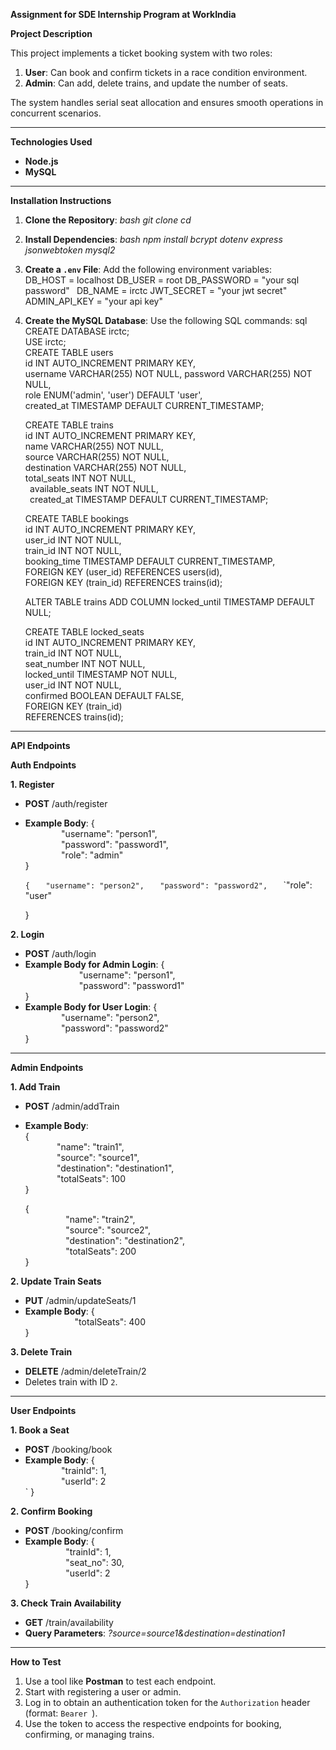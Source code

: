 **Assignment for SDE Internship Program at WorkIndia**

**Project Description**

This project implements a ticket booking system with two roles:

1. **User**: Can book and confirm tickets in a race condition environment.
1. **Admin**: Can add, delete trains, and update the number of seats.

The system handles serial seat allocation and ensures smooth operations in concurrent scenarios.

-----
**Technologies Used**

- **Node.js**
- **MySQL**
-----
**Installation Instructions**

1. **Clone the Repository**: *bash git clone cd*
1. **Install Dependencies**: *bash npm install bcrypt dotenv express jsonwebtoken mysql2*
1. **Create a `.env` File**: Add the following environment variables:  
   DB\_HOST = localhost 
   DB\_USER = root 
   DB\_PASSWORD = "your sql password"
   ` `DB\_NAME = irctc 
   JWT\_SECRET = "your jwt secret"
   ` `ADMIN\_API\_KEY = "your api key"
1. **Create the MySQL Database**: Use the following SQL commands: 
   sql CREATE DATABASE irctc;  
   USE irctc;  
   CREATE TABLE users  
   id INT AUTO\_INCREMENT PRIMARY KEY,  
   username VARCHAR(255) NOT NULL,
   password VARCHAR(255) NOT NULL,  
   role ENUM('admin', 'user') DEFAULT 'user',  
   created\_at TIMESTAMP DEFAULT CURRENT\_TIMESTAMP;

   CREATE TABLE trains  
   id INT AUTO\_INCREMENT PRIMARY KEY,  
   name VARCHAR(255) NOT NULL,  
   source VARCHAR(255) NOT NULL,  
   destination VARCHAR(255) NOT NULL,  
   total\_seats INT NOT NULL,  
   ` `available\_seats INT NOT NULL,  
   ` `created\_at TIMESTAMP DEFAULT CURRENT\_TIMESTAMP;

   CREATE TABLE bookings  
   id INT AUTO\_INCREMENT PRIMARY KEY,  
   user\_id INT NOT NULL,  
   train\_id INT NOT NULL,  
   booking\_time TIMESTAMP DEFAULT CURRENT\_TIMESTAMP,  
   FOREIGN KEY (user\_id) REFERENCES users(id),  
   FOREIGN KEY (train\_id) REFERENCES trains(id);  

   ALTER TABLE trains ADD COLUMN locked\_until TIMESTAMP DEFAULT NULL;  

   CREATE TABLE locked\_seats  
   id INT AUTO\_INCREMENT PRIMARY KEY,  
   train\_id INT NOT NULL,  
   seat\_number INT NOT NULL,  
   locked\_until TIMESTAMP NOT NULL,  
   user\_id INT NOT NULL,  
   confirmed BOOLEAN DEFAULT FALSE,  
   FOREIGN KEY (train\_id)  
   REFERENCES trains(id);  

-----
**API Endpoints**

**Auth Endpoints**

**1. Register**

- **POST** /auth/register
- **Example Body**:
  {  
  `        `"username": "person1",  
  `        `"password": "password1",  
  `        `"role": "admin"  
  }  

  ` {   
  `         `"username": "person2",  
  `           `"password": "password2",  
  `           `"role": "user"  

  }  

**2. Login**

- **POST** /auth/login
- **Example Body for Admin Login**: 
  {  
  `            `"username": "person1",  
  `            `"password": "password1"  
  }
- **Example Body for User Login**: 
  {  
  `        `"username": "person2",  
  `        `"password": "password2"  
  }
-----
**Admin Endpoints**

**1. Add Train**

- **POST** /admin/addTrain
- **Example Body**:  
  {  
  `       `"name": "train1",  
  `       `"source": "source1",  
  `       `"destination": "destination1",  
  `       `"totalSeats": 100  
  } 

  {  
  `         `"name": "train2",  
  `         `"source": "source2",  
  `         `"destination": "destination2",  
  `         `"totalSeats": 200  
  }  

**2. Update Train Seats**

- **PUT** /admin/updateSeats/1
- **Example Body**: 
  {  
  `           `"totalSeats": 400  
  }

**3. Delete Train**

- **DELETE** /admin/deleteTrain/2
- Deletes train with ID `2`.
-----
**User Endpoints**

**1. Book a Seat**

- **POST** /booking/book
- **Example Body**: 
  {  
  `        `"trainId": 1,  
  `        `"userId": 2  
  ` }

**2. Confirm Booking**

- **POST** /booking/confirm
- **Example Body**: 
  {  
  `         `"trainId": 1,  
  `         `"seat\_no": 30,  
  `         `"userId": 2  
  }

**3. Check Train Availability**

- **GET** /train/availability
- **Query Parameters**: *?source=source1&destination=destination1*
-----
**How to Test**

1. Use a tool like **Postman** to test each endpoint.
1. Start with registering a user or admin.
1. Log in to obtain an authentication token for the `Authorization` header (format: `Bearer `).
1. Use the token to access the respective endpoints for booking, confirming, or managing trains.


